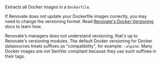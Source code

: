 Extracts all Docker images in a `Dockerfile`.

If Renovate does not update your Dockerfile images correctly, you may need to change the versioning format.
Read [Renovate's Docker Versioning](https://docs.renovatebot.com/modules/versioning/#docker-versioning) docs to learn how.

Renovate's managers does not understand versioning, that's up to Renovate's versioning modules.
The default Docker versioning for Docker datasources treats suffixes as "compatibility", for example: `-alpine`.
Many Docker images are _not_ SemVer compliant because they use such suffixes in their tags.

